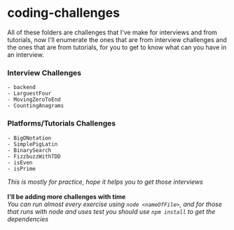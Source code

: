 # coding-challenges

All of these folders are challenges that I've make for interviews and from tutorials, now I'll enumerate the ones that are from interview challenges and the ones that are from tutorials, for you to get to know what can you have in an interview.

### Interview Challenges

    - backend
    - LarguestFour
    - MovingZeroToEnd
    - CountingAnagrams

### Platforms/Tutorials Challenges

    - BigONotation
    - SimplePigLatin
    - BinarySearch
    - FizzbuzzWithTDD
    - isEven
    - isPrime


*This is mostly for practice, hope it helps you to get those interviews*  
\
**I'll be adding more challenges with time**
\
*You can run almost every exercise using `node <nameOfFile>`, and for those that runs with node and uses test you should use `npm install` to get the dependencies*
